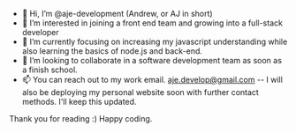 - 👋 Hi, I’m @aje-development (Andrew, or AJ in short)
- 👀 I’m interested in joining a front end team and growing into a full-stack developer
- 🌱 I’m currently focusing on increasing my javascript understanding while also learning the basics of node.js and back-end.
- 💞️ I’m looking to collaborate in a software development team as soon as a finish school. 
- 📫 You can reach out to my work email. aje.develop@gmail.com  -- I will also be deploying my personal website soon with further contact methods. I'll keep this updated.

Thank you for reading :) Happy coding.

<!---
aje-development/aje-development is a ✨ special ✨ repository because its `README.md` (this file) appears on your GitHub profile.
You can click the Preview link to take a look at your changes.
--->
